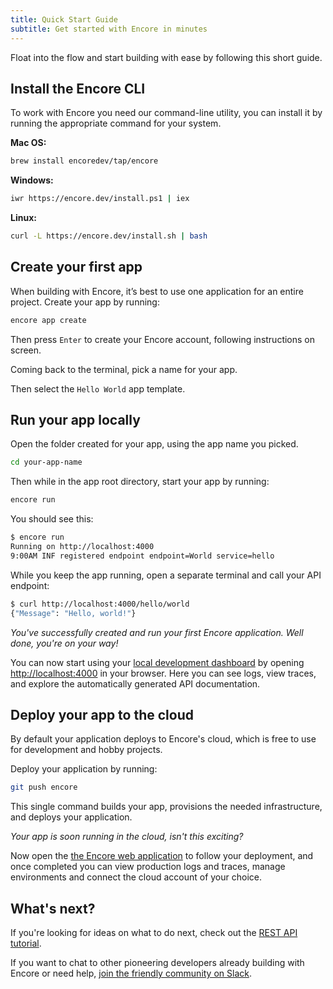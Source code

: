 ```yaml
---
title: Quick Start Guide
subtitle: Get started with Encore in minutes
---
```

Float into the flow and start building with ease by following this short guide.

## Install the Encore CLI
To work with Encore you need our command-line utility, you can install it by running the appropriate command for your system.

**Mac OS:**
```bash
brew install encoredev/tap/encore
```

**Windows:**
```bash
iwr https://encore.dev/install.ps1 | iex
```

**Linux:**
```bash
curl -L https://encore.dev/install.sh | bash
```

## Create your first app
When building with Encore, it’s best to use one application for an entire project.
Create your app by running:
```bash
encore app create
```

Then press `Enter` to create your Encore account, following instructions on screen.

Coming back to the terminal, pick a name for your app.

Then select the `Hello World` app template.

## Run your app locally

Open the folder created for your app, using the app name you picked.
```bash
cd your-app-name
```

Then while in the app root directory, start your app by running:
```bash
encore run
```

You should see this:

```bash
$ encore run
Running on http://localhost:4000
9:00AM INF registered endpoint endpoint=World service=hello
```

While you keep the app running, open a separate terminal and call your API endpoint:

```bash
$ curl http://localhost:4000/hello/world
{"Message": "Hello, world!"}
```

_You've successfully created and run your first Encore application. Well done, you're on your way!_

You can now start using your [local development dashboard](https://encore.dev/docs/observability/dev-dash) by opening [http://localhost:4000](http://localhost:4000) in your browser. Here you can see logs, view traces, and explore the automatically generated API documentation.


## Deploy your app to the cloud

By default your application deploys to Encore's cloud, which is free to use for development and hobby projects.

Deploy your application by running:

```bash
git push encore
```

This single command builds your app, provisions the needed infrastructure, and deploys your application.

_Your app is soon running in the cloud, isn't this exciting?_
  
Now open the [the Encore web application](https://app.encore.dev) to follow your deployment, and once completed you can view production logs and traces, manage environments and connect the cloud account of your choice.

## What's next?

If you're looking for ideas on what to do next, check out the [REST API tutorial](https://encore.dev/docs/tutorials/rest-api).

If you want to chat to other pioneering developers already building with Encore or need help, [join the friendly community on Slack](https://encore.dev/slack).
